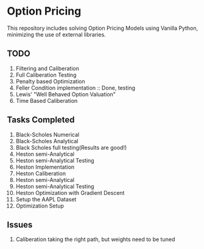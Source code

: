 # Option Pricing 

This repository includes solving Option Pricing Models using Vanilla Python, minimizing the use of external libraries.

## TODO

1. Filtering and Caliberation
2. Full Caliberation Testing
3. Penalty based Optimization
4. Feller Condition implementation :: Done, testing 
5. Lewis' "Well Behaved Option Valuation"
6. Time Based Caliberation

## Tasks Completed

1. Black-Scholes Numerical
2. Black-Scholes Analytical
3. Black Scholes full testing(Results are good!)
4. Heston semi-Analytical
5. Heston semi-Analytical Testing
6. Heston Implementation
7. Heston Caliberation
8. Heston semi-Analytical
9. Heston semi-Analytical Testing
10. Heston Optimization with Gradient Descent
11. Setup the AAPL Dataset
12. Optimization Setup

## Issues

1. Caliberation taking the right path, but weights need to be tuned
